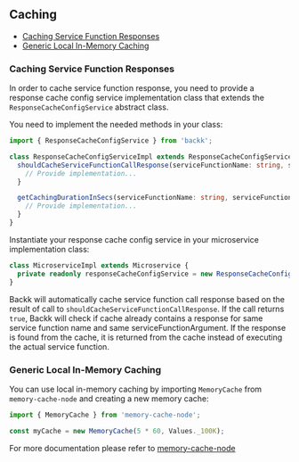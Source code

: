 ## Caching

- [Caching Service Function Responses](#cachingservicefunctionresponses)
- [Generic Local In-Memory Caching](#genericlocalinmemorycaching)

### <a name="cachingservicefunctionresponses"></a> Caching Service Function Responses

In order to cache service function response, you need to provide a response cache config service implementation class 
that extends the `ResponseCacheConfigService` abstract class.

You need to implement the needed methods in your class:

```ts
import { ResponseCacheConfigService } from 'backk';

class ResponseCacheConfigServiceImpl extends ResponseCacheConfigService {
  shouldCacheServiceFunctionCallResponse(serviceFunctionName: string, serviceFunctionArgument: object): boolean {
    // Provide implementation...
  }

  getCachingDurationInSecs(serviceFunctionName: string, serviceFunctionArgument: object): number {
    // Provide implementation...
  }
}
```

Instantiate your response cache config service in your microservice implementation class:
```ts
class MicroserviceImpl extends Microservice {
  private readonly responseCacheConfigService = new ResponseCacheConfigServiceImpl();
}
```

Backk will automatically cache service function call response based
on the result of call to `shouldCacheServiceFunctionCallResponse`. If the call returns `true`, Backk will
check if cache already contains a response for same service function name and same serviceFunctionArgument.
If the response is found from the cache, it is returned from the cache instead of executing the actual
service function.

### <a name="genericlocalinmemorycaching"></a> Generic Local In-Memory Caching

You can use local in-memory caching by importing `MemoryCache` from `memory-cache-node` and
creating a new memory cache:

```ts
import { MemoryCache } from 'memory-cache-node';

const myCache = new MemoryCache(5 * 60, Values._100K);
```

For more documentation please refer to [memory-cache-node](https://github.com/pksilen/memory-cache-node)


